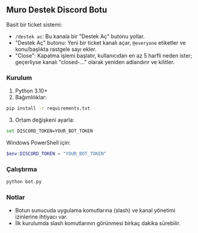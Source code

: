 ## Muro Destek Discord Botu

Basit bir ticket sistemi:
- `/destek ac`: Bu kanala bir "Destek Aç" butonu yollar.
- "Destek Aç" butonu: Yeni bir ticket kanalı açar, `@everyone` etiketler ve konu/başlıkta rastgele sayı ekler.
- "Close": Kapatma işlemi başlatır, kullanıcıdan en az 5 harfli neden ister; geçerliyse kanalı "closed-..." olarak yeniden adlandırır ve kilitler.

### Kurulum
1. Python 3.10+
2. Bağımlılıklar:
```bash
pip install -r requirements.txt
```
3. Ortam değişkeni ayarla:
```bash
set DISCORD_TOKEN=YOUR_BOT_TOKEN
```
Windows PowerShell için:
```powershell
$env:DISCORD_TOKEN = "YOUR_BOT_TOKEN"
```

### Çalıştırma
```bash
python bot.py
```

### Notlar
- Botun sunucuda uygulama komutlarına (slash) ve kanal yönetimi izinlerine ihtiyacı var.
- İlk kurulumda slash komutlarının görünmesi birkaç dakika sürebilir.


